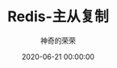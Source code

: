 ---
title: Redis-主从复制
date: 2020-06-21 00:00:00
author: 神奇的荣荣
summary: ""
categories: Redis
tags: 
    - Redis
    - 中间件
---